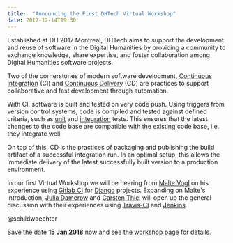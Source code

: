 ```yaml
---
title:  "Announcing the First DHTech Virtual Workshop"
date: 2017-12-14T19:30
---
```


Established at DH 2017 Montreal, DHTech aims to support the development and reuse of software in the Digital Humanities
by providing a community to exchange knowledge, share expertise, and foster collaboration among Digital Humanities software projects.

Two of the cornerstones of modern software development, [Continuous Integration](https://en.wikipedia.org/wiki/Continuous_integration) (CI)
and [Continuous Delivery](https://en.wikipedia.org/wiki/Continuous_delivery) (CD) are practices to support collaborative and fast development through automation.

With CI, software is built and tested on very code push. Using triggers from version control systems,
code is compiled and tested against defined criteria, such as [unit](https://en.wikipedia.org/wiki/Unit_testing) and [integration](https://en.wikipedia.org/wiki/Integration_testing) tests.
This ensures that the latest changes to the code base are compatible with the existing code base, i.e. they integrate well.

On top of this, CD is the practices of packaging and publishing the build artifact of a successful integration run.
In an optimal setup, this allows the immediate delivery of the latest successfully built version to a production environment.

In our first Virtual Workshop we will be hearing from [Malte Vogl](https://github.com/maltevogl) on his experience
using [Gitlab CI](https://about.gitlab.com/features/gitlab-ci-cd/) for [Django](https://www.djangoproject.com/) projects.
Expanding on Malte's introduction, [Julia Damerow](https://github.com/jdamerow) and [Carsten Thiel](https://github.com/schildwaechter) will open up the general discussion
with their experiences using [Travis-CI](https://travis-ci.org/) and [Jenkins](https://jenkins-ci.org/).

@schildwaechter

Save the date **15 Jan 2018** now and see the [workshop page](https://diging.atlassian.net/wiki/spaces/DH2017/pages/116555785) for details.

